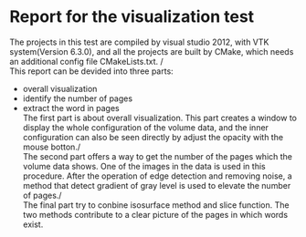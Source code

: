 Report for the visualization test
=================================
The projects in this test are compiled by visual studio 2012, with VTK system(Version 6.3.0), and all the projects are built by CMake, which needs an additional config file CMakeLists.txt. /<br>
This report can be devided into three parts:
* overall visualization
* identify the number of pages
* extract the word in pages<br>
The first part is about overall visualization. This part creates a window to display the whole configuration of the volume data, and the inner configuration can also be seen directly by adjust the opacity with the mouse botton./<br>
The second part offers a way to get the number of the pages which the volume data shows. One of the images in the data is used in this procedure. After the operation of edge detection and removing noise, a method that detect gradient of gray level is used to elevate the number of pages./<br>
The final part try to conbine isosurface method and slice function. The two methods contribute to a clear picture of the pages in which words exist.
